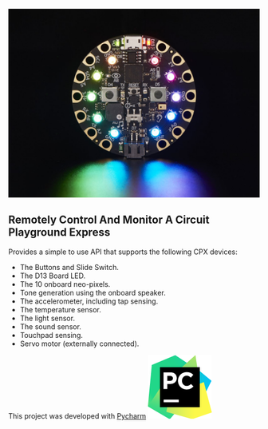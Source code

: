 ![logo](https://github.com/MrYsLab/pymata-cpx/blob/master/docs/images/cpx.jpg)

## Remotely Control And Monitor A Circuit Playground Express

Provides a simple to use API that supports the following CPX devices:
* The Buttons and Slide Switch.
* The D13 Board LED.
* The 10 onboard neo-pixels.
* Tone generation using the onboard speaker.
* The accelerometer, including tap sensing.
* The temperature sensor.
* The light sensor.
* The sound sensor.
* Touchpad sensing.
* Servo motor (externally connected).

This project was developed with
[Pycharm](https://www.jetbrains.com/pycharm/)
![logo](https://github.com/MrYsLab/python_banyan/blob/master/images/icon_PyCharm.png)
